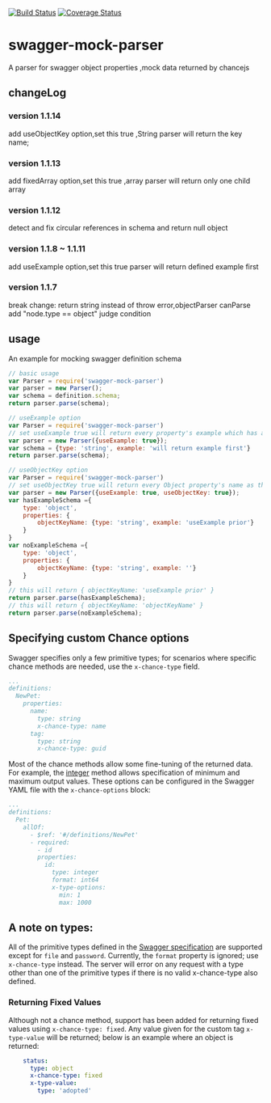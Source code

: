 [![Build Status](https://travis-ci.org/moajs/mongoosedao.png?branch=master)](https://travis-ci.org/moajs/mongoosedao)
[![Coverage Status](https://coveralls.io/repos/moajs/mongoosedao/badge.png)](https://coveralls.io/r/moajs/mongoosedao)
# swagger-mock-parser
A parser for swagger object properties ,mock data returned by chancejs

## changeLog
### version 1.1.14
add useObjectKey option,set this true ,String parser will return the key name;
### version 1.1.13
add fixedArray option,set this true ,array parser will return only one child array
### version 1.1.12
detect and fix circular references in schema and return null object

### version 1.1.8 ~ 1.1.11
add useExample option,set this true parser will return defined example first

### version 1.1.7
break change: return string instead of throw error,objectParser canParse add "node.type == object" judge condition


## usage

An example for mocking swagger definition schema

```javascript
// basic usage
var Parser = require('swagger-mock-parser')
var parser = new Parser();
var schema = definition.schema;
return parser.parse(schema);

// useExample option
var Parser = require('swagger-mock-parser')
// set useExample true will return every property's example which has already defined
var parser = new Parser({useExample: true});
var schema = {type: 'string', example: 'will return example first'}
return parser.parse(schema);

// useObjectKey option
var Parser = require('swagger-mock-parser')
// set useObjectKey true will return every Object property's name as the string value，but useExample is prior
var parser = new Parser({useExample: true, useObjectKey: true});
var hasExampleSchema ={
    type: 'object',
    properties: {
        objectKeyName: {type: 'string', example: 'useExample prior'}
    }
}
var noExampleSchema ={
    type: 'object',
    properties: {
        objectKeyName: {type: 'string', example: ''}
    }
}
// this will return { objectKeyName: 'useExample prior' }
return parser.parse(hasExampleSchema);
// this will return { objectKeyName: 'objectKeyName' }
return parser.parse(noExampleSchema);
```


## Specifying custom Chance options

Swagger specifies only a few primitive types; for scenarios where specific chance methods are needed, use the `x-chance-type` field.

```yaml
...
definitions:
  NewPet:
    properties:
      name:
        type: string
        x-chance-type: name
      tag:
        type: string
        x-chance-type: guid
```


Most of the chance methods allow some fine-tuning of the returned data.  For example, the [integer](http://chancejs.com/#integer) method allows specification of minimum and maximum output values.  These options can be configured in the Swagger YAML file with the `x-chance-options` block:

```yaml
...
definitions:
  Pet:
    allOf:
      - $ref: '#/definitions/NewPet'
      - required:
        - id
        properties:
          id:
            type: integer
            format: int64
            x-type-options:
              min: 1
              max: 1000
```

## A note on types:

All of the primitive types defined in the [Swagger specification](https://github.com/swagger-api/swagger-spec/blob/master/versions/2.0.md#data-types) are supported except for `file` and `password`.  Currently, the `format` property is ignored; use `x-chance-type` instead.  The server will error on any request with a type other than one of the primitive types if there is no valid x-chance-type also defined.

### Returning Fixed Values

Although not a chance method, support has been added for returning fixed values using `x-chance-type: fixed`.  Any value given for the custom tag `x-type-value` will be returned; below is an example where an object is returned:

```yaml
    status:
      type: object
      x-chance-type: fixed
      x-type-value:
        type: 'adopted'
```